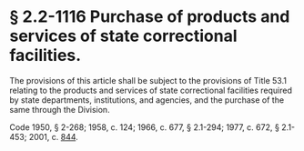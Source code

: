 # § 2.2-1116 Purchase of products and services of state correctional facilities.

<p>The provisions of this article shall be subject to the provisions of Title 53.1 relating to the products and services of state correctional facilities required by state departments, institutions, and agencies, and the purchase of the same through the Division.</p><p>Code 1950, § 2-268; 1958, c. 124; 1966, c. 677, § 2.1-294; 1977, c. 672, § 2.1-453; 2001, c. <a href='http://lis.virginia.gov/cgi-bin/legp604.exe?011+ful+CHAP0844'>844</a>.</p>